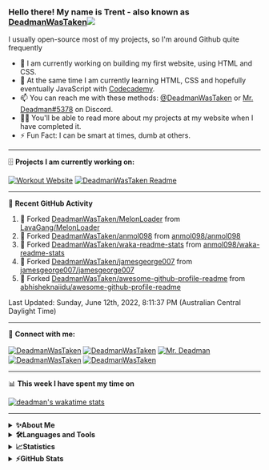 ### Hello there! My name is Trent - also known as [DeadmanWasTaken](https://www.google.com)<img src="https://media.giphy.com/media/hvRJCLFzcasrR4ia7z/giphy.gif" width="25px">
I usually open-source most of my projects, so I'm around Github quite frequently

- 🔭 I am currently working on building my first website, using HTML and CSS.
- 🌱 At the same time I am currently learning HTML, CSS and hopefully eventually JavaScript with [Codecademy](https://codecademy.com).
- 📫 You can reach me with these methods: [@DeadmanWasTaken](https://twitter.com/DeadmanWasTaken) or [Mr. Deadman#5378](https://discord.com) on Discord.
- 🧑‍💻 You'll be able to read more about my projects at my website when I have completed it.
- ⚡ Fun Fact: I can be smart at times, dumb at others.

---

🗄 <b>Projects I am currently working on:</b>

[![Workout Website](https://github-readme-stats.vercel.app/api/pin/?username=DeadmanWasTaken&repo=workoutwebsite)](https://github.com/DeadmanWasTaken/WorkoutWebsite)
[![DeadmanWasTaken Readme](https://github-readme-stats.vercel.app/api/pin/?username=DeadmanWasTaken&repo=R6-S-Attachments-Website)](https://github.com/DeadmanWasTaken/R6-S-Attachments-Website)

---

👀 <b>Recent GitHub Activity</b>
  
<!--RECENT_ACTIVITY:start-->
1. 🔱 Forked [DeadmanWasTaken/MelonLoader](https://github.com/DeadmanWasTaken/MelonLoader) from [LavaGang/MelonLoader](https://github.com/LavaGang/MelonLoader)
2. 🔱 Forked [DeadmanWasTaken/anmol098](https://github.com/DeadmanWasTaken/anmol098) from [anmol098/anmol098](https://github.com/anmol098/anmol098)
3. 🔱 Forked [DeadmanWasTaken/waka-readme-stats](https://github.com/DeadmanWasTaken/waka-readme-stats) from [anmol098/waka-readme-stats](https://github.com/anmol098/waka-readme-stats)
4. 🔱 Forked [DeadmanWasTaken/jamesgeorge007](https://github.com/DeadmanWasTaken/jamesgeorge007) from [jamesgeorge007/jamesgeorge007](https://github.com/jamesgeorge007/jamesgeorge007)
5. 🔱 Forked [DeadmanWasTaken/awesome-github-profile-readme](https://github.com/DeadmanWasTaken/awesome-github-profile-readme) from [abhisheknaiidu/awesome-github-profile-readme](https://github.com/abhisheknaiidu/awesome-github-profile-readme)
<!--RECENT_ACTIVITY:end-->

<!--RECENT_ACTIVITY:last_update-->
Last Updated: Sunday, June 12th, 2022, 8:11:37 PM (Australian Central Daylight Time)
<!--RECENT_ACTIVITY:last_update_end-->

---

🔗 <b>Connect with me:</b>

<p align="left">
<a href="https://twitter.com/DeadmanWasTaken" target="blank"><img align="center" src="https://raw.githubusercontent.com/rahuldkjain/github-profile-readme-generator/master/src/images/icons/Social/twitter.svg" alt="DeadmanWasTaken" height="30" width="40" /></a>
<a href="https://www.youtube.com/channel/UCrF_XcG4z8QQDAf-PHXUI0A" target="blank"><img align="center" src="https://raw.githubusercontent.com/rahuldkjain/github-profile-readme-generator/master/src/images/icons/Social/youtube.svg" alt="DeadmanWasTaken" height="30" width="40" /></a>
<a href="https://discord.com" target="blank"><img align="center" src="https://raw.githubusercontent.com/peterthehan/peterthehan/master/assets/discord.svg" alt="Mr. Deadman" height="30" width="40" /></a>
 <a href="https://github.com/DeadmanWasTaken" target="blank"><img align="center" src="https://raw.githubusercontent.com/rahuldkjain/github-profile-readme-generator/master/src/images/icons/Social/github.svg" alt="DeadmanWasTaken" height="30" width="40" /></a>
 <a href="https://www.reddit.com/user/DeadmanWasTaken" target="blank"><img align="center" src="https://raw.githubusercontent.com/rahuldkjain/github-profile-readme-generator/master/src/images/icons/Social/reddit.svg" alt="DeadmanWasTaken" height="30" width="40" /></a>

---
📊 <b>This week I have spent my time on</b>

[![deadman's wakatime stats](https://github-readme-stats.vercel.app/api/wakatime?username=deadmanwastaken)](https://github.com/anuraghazra/github-readme-stats)
  
---
  
<details>
  <summary><b>✨About Me</b></summary>
  <br/>

I am a Starter Web Developer with less than 1 year of experience in developing websites, as you can see with my repositories

I'll eventually add more here, but for now that's about it.
</details>
  
<details>
  <summary><b>🛠️Languages and Tools</b></summary>
  <br/>
   <p align="left">
   <a href="https://visualstudio.microsoft.com" target="_blank"> <img src="https://raw.githubusercontent.com/github/explore/80688e429a7d4ef2fca1e82350fe8e3517d3494d/topics/visual-studio-code/visual-studio-code.png" alt="angular" width="40" height="40"/>
    <a href="https://visualstudio.microsoft.com" target="_blank"> <img src="https://winaero.com/blog/wp-content/uploads/2019/02/visual-studio-2019-purple-icon2.png" alt="angular" width="40" height="40"/>
    <a href="https://www.w3schools.com/html/default.asp" target="_blank"> <img src="https://raw.githubusercontent.com/github/explore/80688e429a7d4ef2fca1e82350fe8e3517d3494d/topics/html/html.png" alt="angular" width="40" height="40"/>
    <a href="https://www.w3schools.com/css/default.asp" target="_blank"> <img src="https://raw.githubusercontent.com/github/explore/80688e429a7d4ef2fca1e82350fe8e3517d3494d/topics/css/css.png" alt="angular" width="40" height="40"/></a>
</details> 
      
<details>
  <summary><b>📈Statistics</b></summary>
  <br/>
<!--START_SECTION:waka-->
![Code Time](http://img.shields.io/badge/Code%20Time-30%20hrs%2041%20mins-blue)

**I'm an Early 🐤** 

```text
🌞 Morning    10 commits     █░░░░░░░░░░░░░░░░░░░░░░░░   6.41% 
🌆 Daytime    91 commits     ██████████████░░░░░░░░░░░   58.33% 
🌃 Evening    54 commits     ████████░░░░░░░░░░░░░░░░░   34.62% 
🌙 Night      1 commits      ░░░░░░░░░░░░░░░░░░░░░░░░░   0.64%

```
📅 **I'm Most Productive on Sunday** 

```text
Monday       16 commits     ██░░░░░░░░░░░░░░░░░░░░░░░   10.26% 
Tuesday      9 commits      █░░░░░░░░░░░░░░░░░░░░░░░░   5.77% 
Wednesday    3 commits      ░░░░░░░░░░░░░░░░░░░░░░░░░   1.92% 
Thursday     2 commits      ░░░░░░░░░░░░░░░░░░░░░░░░░   1.28% 
Friday       12 commits     ██░░░░░░░░░░░░░░░░░░░░░░░   7.69% 
Saturday     12 commits     ██░░░░░░░░░░░░░░░░░░░░░░░   7.69% 
Sunday       102 commits    ████████████████░░░░░░░░░   65.38%

```


📊 **This Week I Spent My Time On** 

```text
⌚︎ Time Zone: Australia/Adelaide

💬 Programming Languages: 
No Activity Tracked This Week

🔥 Editors: 
No Activity Tracked This Week

💻 Operating System: 
No Activity Tracked This Week

```

**I Mostly Code in HTML** 

```text
HTML                     2 repos             ████████████████░░░░░░░░░   66.67% 
C#                       1 repo              ████████░░░░░░░░░░░░░░░░░   33.33%

```


**Timeline**

![Chart not found](https://raw.githubusercontent.com/DeadmanWasTaken/DeadmanWasTaken/main/charts/bar_graph.png) 


 Last Updated on 12/06/2022 11:05:45 UTC
<!--END_SECTION:waka-->
</details> 

<details>
  <summary><b>⚡GitHub Stats</b></summary>
  <img align="left" alt="DeadmanWasTaken's GitHub Stats" src="https://github-readme-stats.vercel.app/api?username=DeadmanWasTaken&show_icons=true&hide_border=true" />
</details>
